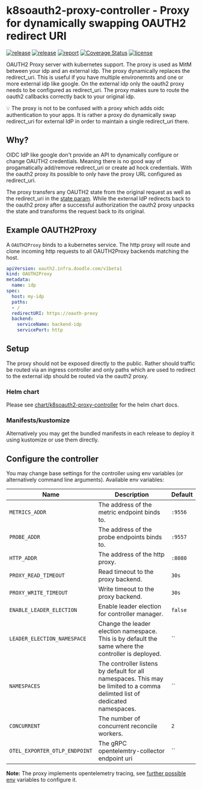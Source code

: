 # k8soauth2-proxy-controller - Proxy for dynamically swapping OAUTH2 redirect URI

[![release](https://img.shields.io/github/release/DoodleScheduling/k8soauth2-proxy-controller/all.svg)](https://github.com/DoodleScheduling/k8soauth2-proxy-controller/releases)
[![release](https://github.com/doodlescheduling/k8soauth2-proxy-controller/actions/workflows/release.yaml/badge.svg)](https://github.com/doodlescheduling/k8soauth2-proxy-controller/actions/workflows/release.yaml)
[![report](https://goreportcard.com/badge/github.com/DoodleScheduling/k8soauth2-proxy-controller)](https://goreportcard.com/report/github.com/DoodleScheduling/k8soauth2-proxy-controller)
[![Coverage Status](https://coveralls.io/repos/github/DoodleScheduling/k8soauth2-proxy-controller/badge.svg?branch=master)](https://coveralls.io/github/DoodleScheduling/k8soauth2-proxy-controller?branch=master)
[![license](https://img.shields.io/github/license/DoodleScheduling/k8soauth2-proxy-controller.svg)](https://github.com/DoodleScheduling/k8soauth2-proxy-controller/blob/master/LICENSE)

OAUTH2 Proxy server with kubernetes support.
The proxy is used as MitM between your idp and an external idp. The proxy dynamically replaces the redirect_uri.
This is useful if you have multiple environemnts and one or more external idp like google.
On the external idp only the oauth2 proxy needs to be configured as redirect_uri.
The proxy makes sure to route the oauth2 callbacks correctly back to your original idp.

💡 The proxy is not to be confused with a proxy which adds oidc authentication to your apps. It is rather a proxy do dynamically swap redirect_uri for external IdP in order to maintain a single redirect_uri there.

## Why?
OIDC IdP like google don't provide an API to dynamically configure or change OAUTH2 credentials. Meaning there
is no good way of progamatically add/remove redirect_uri or create ad hock credentials.
With the oauth2 proxy its possible to only have the proxy URL configured as redirect_uri.

The proxy transfers any OAUTH2 state from the original request as well as the redirect_uri in the [state param](https://datatracker.ietf.org/doc/html/rfc6749#section-4.1.1).
While the external IdP redirects back to the oauth2 proxy after a successful authorization the oauth2 proxy unpacks the state and transforms the request back to its original.


## Example OAUTH2Proxy

A `OAUTH2Proxy` binds to a kubernetes service.
The http proxy will route and clone incoming http requests to all OAUTH2Proxy backends matching the host.

```yaml
apiVersion: oauth2.infra.doodle.com/v1beta1
kind: OAUTH2Proxy
metadata:
  name: idp
spec:
  host: my-idp
  paths:
  - /
  redirectURI: https://oauth-proxy
  backend:
    serviceName: backend-idp
    servicePort: http
```

## Setup

The proxy should not be exposed directly to the public. Rather should traffic be routed via an ingress controller
and only paths which are used to redirect to the external idp should be routed via the oauth2 proxy.

### Helm chart

Please see [chart/k8soauth2-proxy-controller](https://github.com/DoodleScheduling/k8soauth2-proxy-controller) for the helm chart docs.

### Manifests/kustomize

Alternatively you may get the bundled manifests in each release to deploy it using kustomize or use them directly.

## Configure the controller

You may change base settings for the controller using env variables (or alternatively command line arguments).
Available env variables:

| Name  | Description | Default |
|-------|-------------| --------|
| `METRICS_ADDR` | The address of the metric endpoint binds to. | `:9556` |
| `PROBE_ADDR` | The address of the probe endpoints binds to. | `:9557` |
| `HTTP_ADDR` | The address of the http proxy. | `:8080` |
| `PROXY_READ_TIMEOUT` | Read timeout to the proxy backend. | `30s` |
| `PROXY_WRITE_TIMEOUT` | Write timeout to the proxy backend. | `30s` |
| `ENABLE_LEADER_ELECTION` | Enable leader election for controller manager. | `false` |
| `LEADER_ELECTION_NAMESPACE` | Change the leader election namespace. This is by default the same where the controller is deployed. | `` |
| `NAMESPACES` | The controller listens by default for all namespaces. This may be limited to a comma delimted list of dedicated namespaces. | `` |
| `CONCURRENT` | The number of concurrent reconcile workers.  | `2` |
| `OTEL_EXPORTER_OTLP_ENDPOINT` | The gRPC opentelemtry-collector endpoint uri | `` |

**Note:** The proxy implements opentelemetry tracing, see [further possible env](https://opentelemetry.io/docs/reference/specification/sdk-environment-variables/) variables to configure it.
